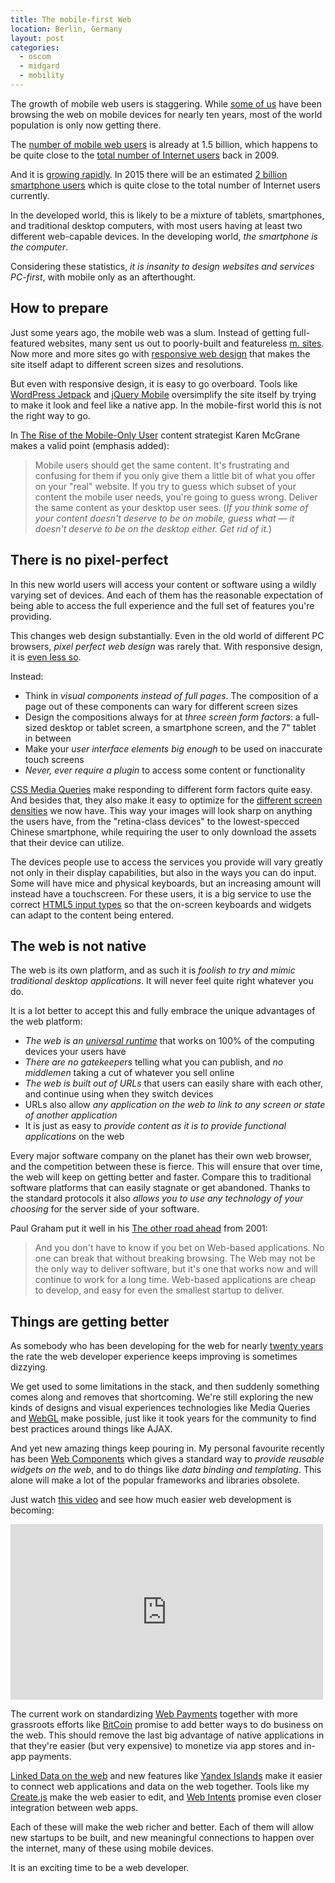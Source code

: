 ```yaml
---
title: The mobile-first Web
location: Berlin, Germany
layout: post
categories:
  - oscom
  - midgard
  - mobility
---
```

The growth of mobile web users is staggering. While [some of us](http://bergie.iki.fi/blog/meego-diaspora/) have been browsing the web on mobile devices for nearly ten years, most of the world population is only now getting there.

The [number of mobile web users](http://www.tuaw.com/2013/05/31/internet-trends-report-highlights-ipads-incredible-success-roo/) is already at 1.5 billion, which happens to be quite close to the [total number of Internet users](http://www.internetworldstats.com/blog.htm) back in 2009.

And it is [growing rapidly](http://www.fiercemobileit.com/story/global-smartphone-market-growth-estimates-vary-among-research-firms/2013-06-03). In 2015 there will be an estimated [2 billion smartphone users](http://finance.yahoo.com/news/number-smartphones-around-world-top-122000896.html) which is quite close to the total number of Internet users currently.

In the developed world, this is likely to be a mixture of tablets, smartphones, and traditional desktop computers, with most users having at least two different web-capable devices. In the developing world, *the smartphone is the computer*.

Considering these statistics, *it is insanity to design websites and services PC-first*, with mobile only as an afterthought.

## How to prepare

Just some years ago, the mobile web was a slum. Instead of getting full-featured websites, many sent us out to poorly-built and featureless [m. sites](http://www.mobify.com/blog/6-reasons-mdot-websites-are-dead-ends/). Now more and more sites go with [responsive web design](http://en.wikipedia.org/wiki/Responsive_web_design) that makes the site itself adapt to different screen sizes and resolutions.

But even with responsive design, it is easy to go overboard. Tools like [WordPress Jetpack](http://jetpack.me/support/mobile-theme/) and [jQuery Mobile](http://jquerymobile.com/) oversimplify the site itself by trying to make it look and feel like a native app. In the mobile-first world this is not the right way to go.

In [The Rise of the Mobile-Only User](http://blogs.hbr.org/cs/2013/05/the_rise_of_the_mobile-only_us.html) content strategist Karen McGrane makes a valid point (emphasis added):

> Mobile users should get the same content. It's frustrating and confusing for them if you only give them a little bit of what you offer on your "real" website. If you try to guess which subset of your content the mobile user needs, you're going to guess wrong. Deliver the same content as your desktop user sees. (*If you think some of your content doesn't deserve to be on mobile, guess what — it doesn't deserve to be on the desktop either. Get rid of it.*)

## There is no pixel-perfect

In this new world users will access your content or software using a wildly varying set of devices. And each of them has the reasonable expectation of being able to access the full experience and the full set of features you're providing.

This changes web design substantially. Even in the old world of different PC browsers, *pixel perfect web design* was rarely that. With responsive design, it is [even less so](http://blog.microsecommerce.com/index.php/uncategorized/responsive-design-and-the-demise-of-pixel-perfect/).

Instead:

* Think in *visual components instead of full pages*. The composition of a page out of these components can wary for different screen sizes
* Design the compositions always for at *three screen form factors*: a full-sized desktop or tablet screen, a smartphone screen, and the 7" tablet in between
* Make your *user interface elements big enough* to be used on inaccurate touch screens
* *Never, ever require a plugin* to access some content or functionality

[CSS Media Queries](http://css-tricks.com/css-media-queries/) make responding to different form factors quite easy. And besides that, they also make it easy to optimize for the [different screen densities](http://developer.android.com/training/multiscreen/screendensities.html#TaskProvideAltBmp) we now have. This way your images will look sharp on anything the users have, from the "retina-class devices" to the lowest-specced Chinese smartphone, while requiring the user to only download the assets that their device can utilize.

The devices people use to access the services you provide will vary greatly not only in their display capabilities, but also in the ways you can do input. Some will have mice and physical keyboards, but an increasing amount will instead have a touchscreen. For these users, it is a big service to use the correct [HTML5 input types](http://sixrevisions.com/html5/new-html5-form-input-types/) so that the on-screen keyboards and widgets can adapt to the content being entered.

## The web is not native

The web is its own platform, and as such it is *foolish to try and mimic traditional desktop applications*. It will never feel quite right whatever you do.

It is a lot better to accept this and fully embrace the unique advantages of the web platform:

* *The web is an [universal runtime](http://bergie.iki.fi/blog/the_universal_runtime/)* that works on 100% of the computing devices your users have
* *There are no gatekeepers* telling what you can publish, and *no middlemen* taking a cut of whatever you sell online
* *The web is built out of URLs* that users can easily share with each other, and continue using when they switch devices
* URLs also allow *any application on the web to link to any screen or state of another application*
* It is just as easy to *provide content as it is to provide functional applications* on the web

Every major software company on the planet has their own web browser, and the competition between these is fierce. This will ensure that over time, the web will keep on getting better and faster. Compare this to traditional software platforms that can easily stagnate or get abandoned. Thanks to the standard protocols it also *allows you to use any technology of your choosing* for the server side of your software.

Paul Graham put it well in his [The other road ahead](http://paulgraham.com/road.html) from 2001:

>  And you don't have to know if you bet on Web-based applications. No one can break that without breaking browsing. The Web may not be the only way to deliver software, but it's one that works now and will continue to work for a long time. Web-based applications are cheap to develop, and easy for even the smallest startup to deliver.

## Things are getting better

As somebody who has been developing for the web for nearly [twenty years](http://press.web.cern.ch/press-releases/2013/04/cern-celebrates-20-years-free-open-web) the rate the web developer experience keeps improving is sometimes dizzying.

We get used to some limitations in the stack, and then suddenly something comes along and removes that shortcoming. We're still exploring the new kinds of designs and visual experiences technologies like Media Queries and [WebGL](http://en.wikipedia.org/wiki/WebGL) make possible, just like it took years for the community to find best practices around things like AJAX.

And yet new amazing things keep pouring in. My personal favourite recently has been [Web Components](http://www.polymer-project.org/) which gives a standard way to *provide reusable widgets on the web*, and to do things like *data binding and templating*. This alone will make a lot of the popular frameworks and libraries obsolete.

Just watch [this video](http://youtu.be/0g0oOOT86NY) and see how much easier web development is becoming:

<iframe width="500" height="281" src="http://www.youtube.com/embed/0g0oOOT86NY" frameborder="0" allowfullscreen></iframe>

The current work on standardizing [Web Payments](https://payswarm.com/) together with more grassroots efforts like [BitCoin](http://bitcoin.org/en/) promise to add better ways to do business on the web. This should remove the last big advantage of native applications in that they're easier (but very expensive) to monetize via app stores and in-app payments.

[Linked Data on the web](http://rdfa.info/) and new features like [Yandex Islands](http://beta.yandex.com/) make it easier to connect web applications and data on the web together. Tools like my [Create.js](http://createjs.org/) make the web easier to edit, and [Web Intents](http://webintents.org/) promise even closer integration between web apps.

Each of these will make the web richer and better. Each of them will allow new startups to be built, and new meaningful connections to happen over the internet, many of these using mobile devices.

It is an exciting time to be a web developer.
